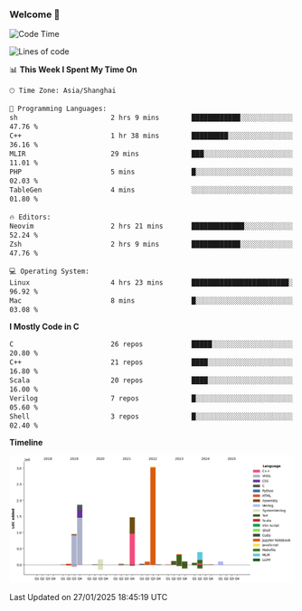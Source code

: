 ### Welcome 👋

<!--START_SECTION:waka-->
![Code Time](http://img.shields.io/badge/Code%20Time-1%2C822%20hrs%2011%20mins-blue)

![Lines of code](https://img.shields.io/badge/From%20Hello%20World%20I%27ve%20Written-8.8%20million%20lines%20of%20code-blue)

📊 **This Week I Spent My Time On** 

```text
🕑︎ Time Zone: Asia/Shanghai

💬 Programming Languages: 
sh                       2 hrs 9 mins        ████████████░░░░░░░░░░░░░   47.76 % 
C++                      1 hr 38 mins        █████████░░░░░░░░░░░░░░░░   36.16 % 
MLIR                     29 mins             ███░░░░░░░░░░░░░░░░░░░░░░   11.01 % 
PHP                      5 mins              █░░░░░░░░░░░░░░░░░░░░░░░░   02.03 % 
TableGen                 4 mins              ░░░░░░░░░░░░░░░░░░░░░░░░░   01.80 % 

🔥 Editors: 
Neovim                   2 hrs 21 mins       █████████████░░░░░░░░░░░░   52.24 % 
Zsh                      2 hrs 9 mins        ████████████░░░░░░░░░░░░░   47.76 % 

💻 Operating System: 
Linux                    4 hrs 23 mins       ████████████████████████░   96.92 % 
Mac                      8 mins              █░░░░░░░░░░░░░░░░░░░░░░░░   03.08 % 
```

**I Mostly Code in C** 

```text
C                        26 repos            █████░░░░░░░░░░░░░░░░░░░░   20.80 % 
C++                      21 repos            ████░░░░░░░░░░░░░░░░░░░░░   16.80 % 
Scala                    20 repos            ████░░░░░░░░░░░░░░░░░░░░░   16.00 % 
Verilog                  7 repos             █░░░░░░░░░░░░░░░░░░░░░░░░   05.60 % 
Shell                    3 repos             █░░░░░░░░░░░░░░░░░░░░░░░░   02.40 % 
```



**Timeline**

![Lines of Code chart](https://raw.githubusercontent.com/Bohan-hu/Bohan-hu/master/assets/bar_graph.png)


 Last Updated on 27/01/2025 18:45:19 UTC
<!--END_SECTION:waka-->



